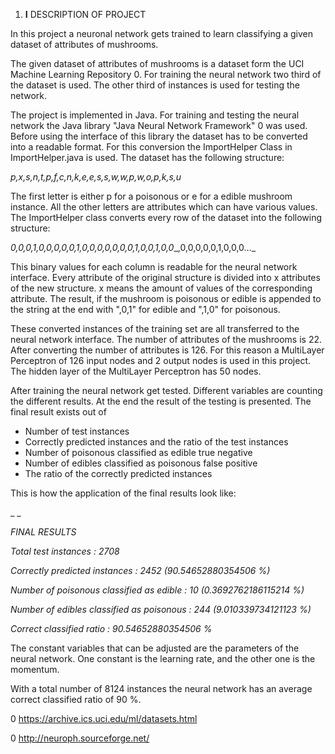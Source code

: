 1. **I** DESCRIPTION OF PROJECT

In this project a neuronal network gets trained to learn classifying a given dataset of attributes of mushrooms.

The given dataset of attributes of mushrooms is a dataset form the UCI Machine Learning Repository 0. For training the neural network two third of the dataset is used. The other third of instances is used for testing the network.

The project is implemented in Java. For training and testing the neural network the Java library &quot;Java Neural Network Framework&quot; 0 was used. Before using the interface of this library the dataset has to be converted into a readable format. For this conversion the ImportHelper Class in ImportHelper.java is used. The dataset has the following structure:

_p,x,s,n,t,p,f,c,n,k,e,e,s,s,w,w,p,w,o,p,k,s,u_

The first letter is either p for a poisonous or e for a edible mushroom instance. All the other letters are attributes which can have various values. The ImportHelper class converts every row of the dataset into the following structure:

_0,0,0,1,0,0,0,0,0,1,0,0,0,0,0,0,0,1,0,0,1,0,0__,0,0,0,0,0,1,0,0,0…_

This binary values for each column is readable for the neural network interface. Every attribute of the original structure is divided into x attributes of the new structure. x means the amount of values of the corresponding attribute. The result, if the mushroom is poisonous or edible is appended to the string at the end with &quot;,0,1&quot; for edible and &quot;,1,0&quot; for poisonous.

These converted instances of the training set are all transferred to the neural network interface. The number of attributes of the mushrooms is 22. After converting the number of attributes is 126. For this reason a MultiLayer Perceptron of 126 input nodes and 2 output nodes is used in this project. The hidden layer of the MultiLayer Perceptron has 50 nodes.

After training the neural network get tested. Different variables are counting the different results. At the end the result of the testing is presented. The final result exists out of

- Number of test instances
- Correctly predicted instances and the ratio of the test instances
- Number of poisonous classified as edible true negative
- Number of edibles classified as poisonous false positive
- The ratio of the correctly predicted instances

This is how the application of the final results look like:

_ _

_FINAL RESULTS_

_Total test instances                                                 :  2708_

_Correctly predicted instances                                :  2452          (90.54652880354506 %)_

_Number of poisonous classified as edible              :  10                 (0.3692762186115214 %)_

_Number of edibles classified as poisonous             :  244          (9.010339734121123 %)_

_Correct classified ratio                                 :  90.54652880354506 %_

The constant variables that can be adjusted are the parameters of the neural network. One constant is the learning rate, and the other one is the momentum.

With a total number of 8124 instances the neural network has an average correct classified ratio of 90 %.

0 https://archive.ics.uci.edu/ml/datasets.html

0 http://neuroph.sourceforge.net/
